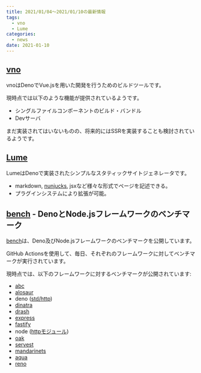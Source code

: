 ```yaml
---
title: 2021/01/04〜2021/01/10の最新情報
tags:
  - vno
  - Lume
categories:
  - news
date: 2021-01-10
---
```


## [vno](https://github.com/oslabs-beta/vno)

vnoはDenoでVue.jsを用いた開発を行うためのビルドツールです。

現時点では以下のような機能が提供されているようです。

* シングルファイルコンポーネントのビルド・バンドル
* Devサーバ

まだ実装されてはいないものの、将来的にはSSRを実装することも検討されているようです。

## [Lume](https://github.com/lumeland/lume)

LumeはDenoで実装されたシンプルなスタティックサイトジェネレータです。

* markdown, [nunjucks](https://github.com/mozilla/nunjucks), jsxなど様々な形式でページを記述できる。 
* プラグインシステムにより拡張が可能。

## [bench](https://github.com/denosaurs/bench) - DenoとNode.jsフレームワークのベンチマーク

[bench](https://github.com/denosaurs/bench)は、Deno及びNode.jsフレームワークのベンチマークを公開しています。

GitHub Actionsを使用して、毎日、それぞれのフレームワークに対してベンチマークが実行されています。

現時点では、以下のフレームワークに対するベンチマークが公開されています:

* [abc](https://github.com/zhmushan/abc)
* [alosaur](https://github.com/alosaur/alosaur)
* deno ([std/http](https://deno.land/std/http))
* [dinatra](https://github.com/syumai/dinatra)
* [drash](https://github.com/drashland/deno-drash)
* [express](https://github.com/expressjs/express)
* [fastify](https://github.com/fastify/fastify)
* node ([httpモジュール](https://nodejs.org/api/http.html))
* [oak](https://github.com/oakserver/oak)
* [servest](https://github.com/keroxp/servest)
* [mandarinets](https://github.com/mandarineorg/mandarinets)
* [aqua](https://github.com/l2ig/aqua)
* [reno](https://github.com/reno-router/reno)
